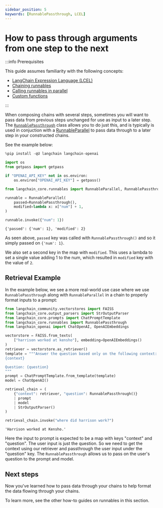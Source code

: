 ```yaml
---
sidebar_position: 5
keywords: [RunnablePassthrough, LCEL]
---
```

# How to pass through arguments from one step to the next

:::info Prerequisites

This guide assumes familiarity with the following concepts:
- [LangChain Expression Language (LCEL)](/docs/concepts/lcel)
- [Chaining runnables](/docs/how_to/sequence/)
- [Calling runnables in parallel](/docs/how_to/parallel/)
- [Custom functions](/docs/how_to/functions/)

:::


When composing chains with several steps, sometimes you will want to pass data from previous steps unchanged for use as input to a later step. The [`RunnablePassthrough`](https://python.langchain.com/api_reference/core/runnables/langchain_core.runnables.passthrough.RunnablePassthrough.html) class allows you to do just this, and is typically is used in conjuction with a [RunnableParallel](/docs/how_to/parallel/) to pass data through to a later step in your constructed chains.

See the example below:


```python
%pip install -qU langchain langchain-openai

import os
from getpass import getpass

if "OPENAI_API_KEY" not in os.environ:
    os.environ["OPENAI_API_KEY"] = getpass()
```


```python
from langchain_core.runnables import RunnableParallel, RunnablePassthrough

runnable = RunnableParallel(
    passed=RunnablePassthrough(),
    modified=lambda x: x["num"] + 1,
)

runnable.invoke({"num": 1})
```




    {'passed': {'num': 1}, 'modified': 2}



As seen above, `passed` key was called with `RunnablePassthrough()` and so it simply passed on `{'num': 1}`. 

We also set a second key in the map with `modified`. This uses a lambda to set a single value adding 1 to the num, which resulted in `modified` key with the value of `2`.

## Retrieval Example

In the example below, we see a more real-world use case where we use `RunnablePassthrough` along with `RunnableParallel` in a chain to properly format inputs to a prompt:


```python
from langchain_community.vectorstores import FAISS
from langchain_core.output_parsers import StrOutputParser
from langchain_core.prompts import ChatPromptTemplate
from langchain_core.runnables import RunnablePassthrough
from langchain_openai import ChatOpenAI, OpenAIEmbeddings

vectorstore = FAISS.from_texts(
    ["harrison worked at kensho"], embedding=OpenAIEmbeddings()
)
retriever = vectorstore.as_retriever()
template = """Answer the question based only on the following context:
{context}

Question: {question}
"""
prompt = ChatPromptTemplate.from_template(template)
model = ChatOpenAI()

retrieval_chain = (
    {"context": retriever, "question": RunnablePassthrough()}
    | prompt
    | model
    | StrOutputParser()
)

retrieval_chain.invoke("where did harrison work?")
```




    'Harrison worked at Kensho.'



Here the input to prompt is expected to be a map with keys "context" and "question". The user input is just the question. So we need to get the context using our retriever and passthrough the user input under the "question" key. The `RunnablePassthrough` allows us to pass on the user's question to the prompt and model. 

## Next steps

Now you've learned how to pass data through your chains to help format the data flowing through your chains.

To learn more, see the other how-to guides on runnables in this section.
